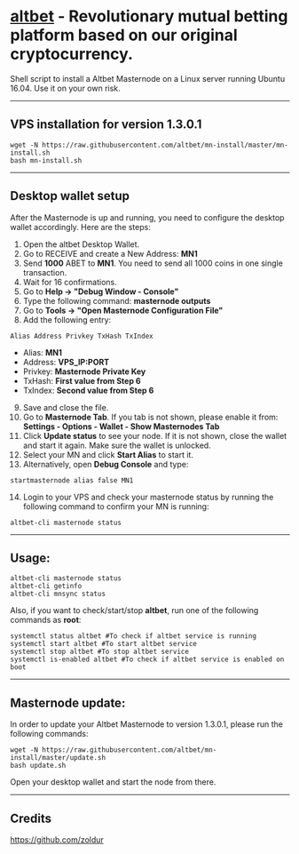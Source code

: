 # [altbet](https://altbet.io) - Revolutionary mutual betting platform based on our original cryptocurrency.

Shell script to install a Altbet Masternode on a Linux server running Ubuntu 16.04. Use it on your own risk.
***

## VPS installation for version **1.3.0.1**
```
wget -N https://raw.githubusercontent.com/altbet/mn-install/master/mn-install.sh
bash mn-install.sh
```
***

## Desktop wallet setup

After the Masternode is up and running, you need to configure the desktop wallet accordingly. Here are the steps:
1. Open the altbet Desktop Wallet.
2. Go to RECEIVE and create a New Address: **MN1**
3. Send **1000** ABET to **MN1**. You need to send all 1000 coins in one single transaction.
4. Wait for 16 confirmations.
5. Go to **Help -> "Debug Window - Console"**
6. Type the following command: **masternode outputs**
7. Go to  **Tools -> "Open Masternode Configuration File"**
8. Add the following entry:
```
Alias Address Privkey TxHash TxIndex
```
* Alias: **MN1**
* Address: **VPS_IP:PORT**
* Privkey: **Masternode Private Key**
* TxHash: **First value from Step 6**
* TxIndex:  **Second value from Step 6**
9. Save and close the file.
10. Go to **Masternode Tab**. If you tab is not shown, please enable it from: **Settings - Options - Wallet - Show Masternodes Tab**
11. Click **Update status** to see your node. If it is not shown, close the wallet and start it again. Make sure the wallet is unlocked.
12. Select your MN and click **Start Alias** to start it.
13. Alternatively, open **Debug Console** and type:
```
startmasternode alias false MN1
```
14. Login to your VPS and check your masternode status by running the following command to confirm your MN is running:
```
altbet-cli masternode status
```
***

## Usage:
```
altbet-cli masternode status
altbet-cli getinfo
altbet-cli mnsync status
```
Also, if you want to check/start/stop **altbet**, run one of the following commands as **root**:

```
systemctl status altbet #To check if altbet service is running
systemctl start altbet #To start altbet service
systemctl stop altbet #To stop altbet service
systemctl is-enabled altbet #To check if altbet service is enabled on boot
```
***

## Masternode update:
In order to update your Altbet Masternode to version 1.3.0.1, please run the following commands:
```
wget -N https://raw.githubusercontent.com/altbet/mn-install/master/update.sh
bash update.sh
```
Open your desktop wallet and start the node from there.
***

## Credits
https://github.com/zoldur
